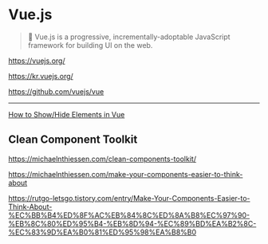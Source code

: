 # Vue.js

> 🖖 Vue.js is a progressive, incrementally-adoptable JavaScript framework
> for building UI on the web.

<https://vuejs.org/>

<https://kr.vuejs.org/>

<https://github.com/vuejs/vue>

---

[How to Show/Hide Elements in Vue](https://dmitripavlutin.com/vue-show-hide-elements/)

## Clean Component Toolkit

https://michaelnthiessen.com/clean-components-toolkit/

https://michaelnthiessen.com/make-your-components-easier-to-think-about

https://rutgo-letsgo.tistory.com/entry/Make-Your-Components-Easier-to-Think-About-%EC%BB%B4%ED%8F%AC%EB%84%8C%ED%8A%B8%EC%97%90-%EB%8C%80%ED%95%B4-%EB%8D%94-%EC%89%BD%EA%B2%8C-%EC%83%9D%EA%B0%81%ED%95%98%EA%B8%B0

